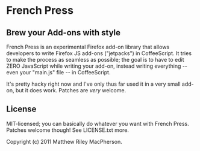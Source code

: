 # French Press
## Brew your Add-ons with style

French Press is an experimental Firefox add-on library that allows developers
to write Firefox JS add-ons ("jetpacks") in CoffeeScript. It tries to make the
process as seamless as possible; the goal is to have to edit ZERO JavaScript
while writing your add-on, instead writing everything -- even your "main.js"
file -- in CoffeeScript.

It's pretty hacky right now and I've only thus far used it in a very small
add-on, but it does work. Patches are *very* welcome.

## License

MIT-licensed; you can basically do whatever you want with French Press.
Patches welcome though! See LICENSE.txt more.

Copyright (c) 2011 Matthew Riley MacPherson.
